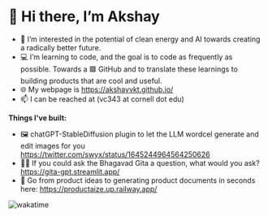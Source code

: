 # 👋 Hi there, I’m Akshay 
- 👀 I’m interested in the potential of clean energy and AI towards creating a radically better future.
- 💻 I’m learning to code, and the goal is to code as frequently as possible. Towards a 🟩 GitHub and to translate these learnings to building products      that are cool and useful.
- 🌐 My webpage is https://akshayvkt.github.io/
- 📫 I can be reached at (vc343 at cornell dot edu)

**Things I've built:**

- 🖼️ chatGPT-StableDiffusion plugin to let the LLM wordcel generate and edit images for you https://twitter.com/swyx/status/1645244964564250626
- 🙏🏽 If you could ask the Bhagavad Gita a question, what would you ask? https://gita-gpt.streamlit.app/
- 📝 Go from product ideas to generating product documents in seconds here: https://productaize.up.railway.app/


![wakatime](https://wakatime.com/badge/user/b0ee387a-f4eb-43cf-8b40-16f3aa41b5db.svg)

<!---
akshayvkt/akshayvkt is a ✨ special ✨ repository because its `README.md` (this file) appears on your GitHub profile.
You can click the Preview link to take a look at your changes.
--->
